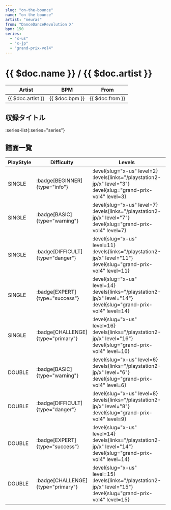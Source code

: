 ```yaml
---
slug: "on-the-bounce"
name: "on the bounce"
artist: "neuras"
from: "DanceDanceRevolution X"
bpm: 150
series:
  - "x-us"
  - "x-jp"
  - "grand-prix-vol4"
---
```


# {{ $doc.name }} / {{ $doc.artist }}

|Artist|BPM|From|
|------|---|----|
|{{ $doc.artist }}|{{ $doc.bpm }}|{{ $doc.from }}|

## 収録タイトル

:series-list{:series="series"}

## 譜面一覧

|PlayStyle|Difficulty|Levels|Notes|Movie|
|---------|----------|------|-----|-----|
|SINGLE| :badge[BEGINNER]{type="info"}|<div class="field is-grouped is-grouped-multiline"> :level{slug="x-us" level=2}  :levels{links="/playstation2-jp/x" level="3"} :level{slug="grand-prix-vol4" level=3}</div>|97/0||
|SINGLE| :badge[BASIC]{type="warning"}|<div class="field is-grouped is-grouped-multiline"> :level{slug="x-us" level=7}  :levels{links="/playstation2-jp/x" level="7"} :level{slug="grand-prix-vol4" level=7}</div>|197/12||
|SINGLE| :badge[DIFFICULT]{type="danger"}|<div class="field is-grouped is-grouped-multiline"> :level{slug="x-us" level=11}  :levels{links="/playstation2-jp/x" level="11"} :level{slug="grand-prix-vol4" level=11}</div>|310/16||
|SINGLE| :badge[EXPERT]{type="success"}|<div class="field is-grouped is-grouped-multiline"> :level{slug="x-us" level=14}  :levels{links="/playstation2-jp/x" level="14"} :level{slug="grand-prix-vol4" level=14}</div>|423/13||
|SINGLE| :badge[CHALLENGE]{type="primary"}|<div class="field is-grouped is-grouped-multiline"> :level{slug="x-us" level=16}  :levels{links="/playstation2-jp/x" level="16"} :level{slug="grand-prix-vol4" level=16}</div>|482/20||
|DOUBLE| :badge[BASIC]{type="warning"}|<div class="field is-grouped is-grouped-multiline"> :level{slug="x-us" level=6}  :levels{links="/playstation2-jp/x" level="6"} :level{slug="grand-prix-vol4" level=6}</div>|174/10||
|DOUBLE| :badge[DIFFICULT]{type="danger"}|<div class="field is-grouped is-grouped-multiline"> :level{slug="x-us" level=8}  :levels{links="/playstation2-jp/x" level="8"} :level{slug="grand-prix-vol4" level=9}</div>|269/9||
|DOUBLE| :badge[EXPERT]{type="success"}|<div class="field is-grouped is-grouped-multiline"> :level{slug="x-us" level=14}  :levels{links="/playstation2-jp/x" level="14"} :level{slug="grand-prix-vol4" level=14}</div>|404/13||
|DOUBLE| :badge[CHALLENGE]{type="primary"}|<div class="field is-grouped is-grouped-multiline"> :level{slug="x-us" level=15}  :levels{links="/playstation2-jp/x" level="15"} :level{slug="grand-prix-vol4" level=15}</div>|469/20||
